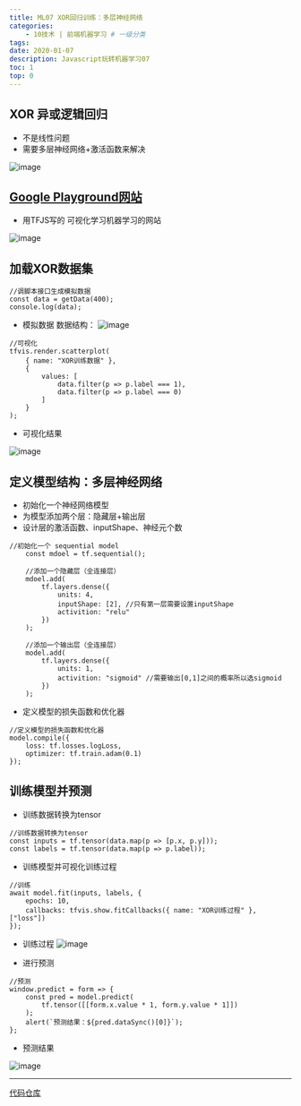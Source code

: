 ```yaml
---
title: ML07 XOR回归训练：多层神经网络
categories:
    - 10技术 | 前端机器学习 # 一级分类
tags:
date: 2020-01-07
description: Javascript玩转机器学习07
toc: 1
top: 0
---
```


## XOR 异或逻辑回归
- 不是线性问题
- 需要多层神经网络+激活函数来解决

![image](/images/ai/36.png)


## [Google Playground网站](http://playground.tensorflow.org/)
- 用TFJS写的 可视化学习机器学习的网站



![image](/images/ai/37.png)


## 加载XOR数据集

```
//调脚本接口生成模拟数据
const data = getData(400);
console.log(data);
```

- 模拟数据 数据结构：
![image](/images/ai/38.png)


```
//可视化
tfvis.render.scatterplot(
    { name: "XOR训练数据" },
    {
        values: [
            data.filter(p => p.label === 1),
            data.filter(p => p.label === 0)
        ]
    }
);
```

- 可视化结果

![image](/images/ai/39.png)

## 定义模型结构：多层神经网络
- 初始化一个神经网络模型
- 为模型添加两个层：隐藏层+输出层
- 设计层的激活函数、inputShape、神经元个数


```
//初始化一个 sequential model
    const mdoel = tf.sequential();

    //添加一个隐藏层（全连接层）
    mdoel.add(
        tf.layers.dense({
            units: 4,
            inputShape: [2], //只有第一层需要设置inputShape
            activition: "relu"
        })
    );

    //添加一个输出层（全连接层）
    model.add(
        tf.layers.dense({
            units: 1,
            activition: "sigmoid" //需要输出[0,1]之间的概率所以选sigmoid
        })
    );
```
- 定义模型的损失函数和优化器


```
//定义模型的损失函数和优化器
model.compile({
    loss: tf.losses.logLoss,
    optimizer: tf.train.adam(0.1)
});
```


## 训练模型并预测
- 训练数据转换为tensor

```
//训练数据转换为tensor
const inputs = tf.tensor(data.map(p => [p.x, p.y]));
const labels = tf.tensor(data.map(p => p.label));
```


- 训练模型并可视化训练过程

```
//训练
await model.fit(inputs, labels, {
    epochs: 10,
    callbacks: tfvis.show.fitCallbacks({ name: "XOR训练过程" }, ["loss"])
});
```

- 训练过程
![image](/images/ai/40.png)


- 进行预测

```
//预测
window.predict = form => {
    const pred = model.predict(
        tf.tensor([[form.x.value * 1, form.y.value * 1]])
    );
    alert(`预测结果：${pred.dataSync()[0]}`);
};
```

- 预测结果

![image](/images/ai/41.png)



---
[代码仓库](https://github.com/scarsu/js-ml.git)


